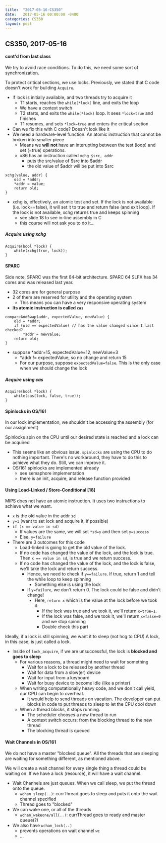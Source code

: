 ```yaml
---
title:  "2017-05-16-CS350"
date:   2017-05-16 00:00:00 -0400
categories: CS350
layout: post
---
```

## CS350, 2017-05-16


#### cont'd from last class

We try to avoid race conditions. To do this, we need some sort of synchronization.

To protect critical sections, we use locks. Previously, we stated that C code doesn't work for building `Acquire`.

* If lock is initially available, and two threads try to acquire it
    - T1 starts, reaches the `while(*lock)` line, and exits the loop
    - We have a context switch
    - T2 starts, and exits the `while(*lock)` loop. It sees `*lock=true` and finishes
    - T1 resumes, and sets `*lock=true` and enters the critical section
* Can we fix this with C code? Doesn't look like it
* We need a hardware-level function. An atomic instruction that cannot be broken into smaller piece
    - Means we **will not** have an interupting between the test (loop) and set (=true) operations.
    - x86 has an instruction called `xchg $src, addr`
        * puts the src/value of $src into $addr
        * the old value of $addr will be put into $src


```
xchg(value, addr) {
    old = *addr;
    *addr = value;
    return old;
}
```

* xchg is, effectively, an atomic test and set. If the lock is not available (i.e. lock==false), it will set it to true and return false (and exit loop). If the lock is not available, xchg returns true and keeps spinning
    * see slide 18 to see in-line assembly in C
    * this course will not ask you to do it...

##### Acquire using xchg

```
Acquire(bool *lock) {
    while(xchg(true, lock));
}
```


#### SPARC

Side note, SPARC was the first 64-bit architecture. SPARC 64 SLFX has 34 cores and was released last year.

* 32 cores are for general purpose
* 2 of them are reserved for utility and the operating system
    - This means you can have a very responsive operating system
* **Its atomic instruction is called `cas`**

```
compareAndSwap(addr, expectedValue, newValue) {
    old = *addr;
    if (old == expectedValue) // has the value changed since I last checked?
        *addr = newValue;
    return old;
}
```

* suppose *addr=15, expectedValue=12, newValue=3
    - *addr != expectedValue, so no change and return 15
    - For our purpose, suppose `expectedValue=false`. This is the only case when we should change the lock

##### Acquire using cas

```
Acquire(bool *lock) {
    while(cas(lock, false, true));
}
```


#### Spinlocks in OS/161

In our lock implementation, we shouldn't be accessing the assembly (for our assignment)

Spinlocks spin on the CPU until our desired state is reached and a lock can be acquired

* This seems like an obvious issue. `spinlocks` are using the CPU to do nothing important. There's no workaround, they have to do this to achieve what they do. Still, we can improve it.
* OS/161 spinlocks are implemented already
    * see semaphore implementation
    * there is an init, acquire, and release function provided


#### Using Load-Linked / Store-Conditional [18]

MIPS does not have an atomic instruction. It uses two instructions to achieve what we want.

* `x` is the old value in the addr `sd`
* `y=1` (want to set lock and acquire it, if possible)
* `if (x == value in sd)`
    - If values are the same, we will set `*sd=y` and then set `y=success`
    - Else, `y=failure`
* There are 3 outcomes for this code
    - Load-linked is going to get the old value of the lock.
    - If no code has changed the value of the lock, and the lock is true. Then `x == value in sd`, is true and we return success.
    - If no code has changed the value of the lock, and the lock is false, we'll take the lock and return success.
        + Hence, we need to check if `y==failure`. If true, return 1 and tell the while loop to keep spinning
            * Something else is using the lock
        + If `y=failure`, we don't return 0. The lock could be false and didn't change!
            * Here, `return x` which is the value at the lock before we took it.
                - If the lock was true and we took it, we'll return `x=true=1`.
                - If the lock was false, and we took it, we'll return `x=false=0` and we stop spinning
                - Double check this part

Ideally, if a lock is still spinning, we want it to sleep (not hog to CPU)
A lock, in this case, is just called a lock.

* Inside of `lock_acquire`, if we are unsuccessful, the lock is **blocked and goes to sleep**
    - For various reasons, a thread might need to wait for something
        + Wait for a lock to be released by another thread
        + Wait for data from a slow(er) device
        + Wait for input from a keyboard
        + Wait for busy device to become idle (like a printer)
    - When writing computationally heavy code, and we don't call yield, our CPU can begin to overheat.
        + It would help to send threads on vacation. The developer can put blocks in code to put threads to sleep to let the CPU cool down
    - When a thread blocks, it stops running.
        + The scheduler chooses a new thread to run
        + A context switch occurs: from the blocking thread to the new thread
        + The blocking thread is queued


#### Wait Channels in OS/161

We do not have a master "blocked queue". All the threads that are sleeping are waiting for something different, as mentioned above.

We will create a wait channel for every single thing a thread could be waiting on. If we have a lock (resource), it will have a wait channel.

* Wait Channels are just queues. When we call sleep, we put the thread onto the queue.
    - `wchan_sleep(..)`: currThread goes to sleep and puts it onto the wait channel specified
    - Thread goes to "blocked"
* We can wake one, or all of the threads
    - `wchan_wakeone/all(..)`: currThread goes to ready and master queue(?)
* We also have `wchan_lock(..)`
    - prevents operations on wait channel `wc`
    - ...